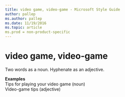 ```yaml
---
title: video game, video-game - Microsoft Style Guide
author: pallep
ms.author: pallep
ms.date: 11/19/2016
ms.topic: article
ms.prod = non-product-specific
---
```


# video game, video-game

Two words as a noun. Hyphenate as an adjective.

**Examples**  
Tips for playing your video game (noun)   
Video-game tips (adjective)
